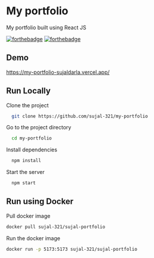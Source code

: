 # My portfolio

My portfolio built using React JS


[![forthebadge](https://forthebadge.com/images/badges/built-with-love.svg)](https://forthebadge.com)
[![forthebadge](https://forthebadge.com/images/badges/made-with-javascript.svg)](https://forthebadge.com)

## Demo

https://my-portfolio-sujaldarla.vercel.app/


## Run Locally

Clone the project

```bash
  git clone https://github.com/sujal-321/my-portfolio
```

Go to the project directory

```bash
  cd my-portfolio
```

Install dependencies

```bash
  npm install
```

Start the server

```bash
  npm start
```

## Run using Docker

Pull docker image

```bash
docker pull sujal-321/sujal-portfolio
```

Run the docker image

```bash
docker run -p 5173:5173 sujal-321/sujal-portfolio
```
